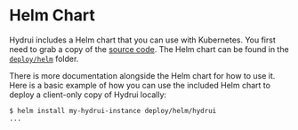 # Helm Chart

Hydrui includes a Helm chart that you can use with Kubernetes. You first need to grab a copy of the [source code](https://github.com/hydrui/hydrui). The Helm chart can be found in the [`deploy/helm`](https://github.com/hydrui/hydrui/tree/master/deploy/helm) folder.

There is more documentation alongside the Helm chart for how to use it. Here is a basic example of how you can use the included Helm chart to deploy a client-only copy of Hydrui locally:

```console
$ helm install my-hydrui-instance deploy/helm/hydrui
...
```
